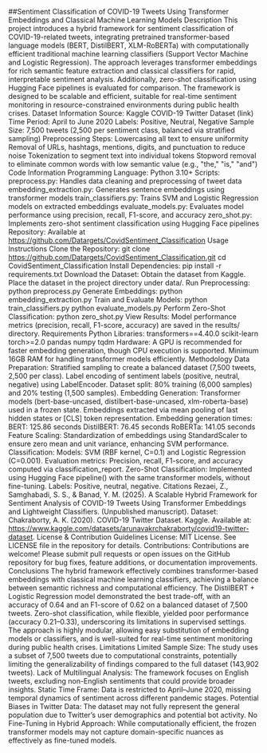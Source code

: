 ##Sentiment Classification of COVID-19 Tweets Using Transformer Embeddings and Classical Machine Learning Models
Description
This project introduces a hybrid framework for sentiment classification of COVID-19-related tweets, integrating pretrained transformer-based language models (BERT, DistilBERT, XLM-RoBERTa) with computationally efficient traditional machine learning classifiers (Support Vector Machine and Logistic Regression). The approach leverages transformer embeddings for rich semantic feature extraction and classical classifiers for rapid, interpretable sentiment analysis. Additionally, zero-shot classification using Hugging Face pipelines is evaluated for comparison. The framework is designed to be scalable and efficient, suitable for real-time sentiment monitoring in resource-constrained environments during public health crises.
Dataset Information
Source: Kaggle COVID-19 Twitter Dataset (link)
Time Period: April to June 2020
Labels: Positive, Neutral, Negative
Sample Size: 7,500 tweets (2,500 per sentiment class, balanced via stratified sampling)
Preprocessing Steps:
Lowercasing all text to ensure uniformity
Removal of URLs, hashtags, mentions, digits, and punctuation to reduce noise
Tokenization to segment text into individual tokens
Stopword removal to eliminate common words with low semantic value (e.g., "the," "is," "and")
Code Information
Programming Language: Python 3.10+
Scripts:
preprocess.py: Handles data cleaning and preprocessing of tweet data
embedding_extraction.py: Generates sentence embeddings using transformer models
train_classifiers.py: Trains SVM and Logistic Regression models on extracted embeddings
evaluate_models.py: Evaluates model performance using precision, recall, F1-score, and accuracy
zero_shot.py: Implements zero-shot sentiment classification using Hugging Face pipelines
Repository: Available at https://github.com/Datargets/CovidSentiment_Classification
Usage Instructions
Clone the Repository:
git clone https://github.com/Datargets/CovidSentiment_Classification.git
cd CovidSentiment_Classification
Install Dependencies:
pip install -r requirements.txt
Download the Dataset:
Obtain the dataset from Kaggle.
Place the dataset in the project directory under data/.
Run Preprocessing:
python preprocess.py
Generate Embeddings:
python embedding_extraction.py
Train and Evaluate Models:
python train_classifiers.py
python evaluate_models.py
Perform Zero-Shot Classification:
python zero_shot.py
View Results:
Model performance metrics (precision, recall, F1-score, accuracy) are saved in the results/ directory.
Requirements
Python Libraries:
transformers==4.40.0
scikit-learn
torch>=2.0
pandas
numpy
tqdm
Hardware:
A GPU is recommended for faster embedding generation, though CPU execution is supported.
Minimum 16GB RAM for handling transformer models efficiently.
Methodology
Data Preparation:
Stratified sampling to create a balanced dataset (7,500 tweets, 2,500 per class).
Label encoding of sentiment labels (positive, neutral, negative) using LabelEncoder.
Dataset split: 80% training (6,000 samples) and 20% testing (1,500 samples).
Embedding Generation:
Transformer models (bert-base-uncased, distilbert-base-uncased, xlm-roberta-base) used in a frozen state.
Embeddings extracted via mean pooling of last hidden states or [CLS] token representation.
Embedding generation times:
BERT: 125.86 seconds
DistilBERT: 76.45 seconds
RoBERTa: 141.05 seconds
Feature Scaling:
Standardization of embeddings using StandardScaler to ensure zero mean and unit variance, enhancing SVM performance.
Classification:
Models: SVM (RBF kernel, C=0.1) and Logistic Regression (C=0.001).
Evaluation metrics: Precision, recall, F1-score, and accuracy computed via classification_report.
Zero-Shot Classification:
Implemented using Hugging Face pipeline() with the same transformer models, without fine-tuning.
Labels: Positive, neutral, negative.
Citations
Rezaei, Z., Samghabadi, S. S., & Banad, Y. M. (2025). A Scalable Hybrid Framework for Sentiment Analysis of COVID-19 Tweets Using Transformer Embeddings and Lightweight Classifiers. (Unpublished manuscript).
Dataset: Chakraborty, A. K. (2020). COVID-19 Twitter Dataset. Kaggle. Available at: https://www.kaggle.com/datasets/arunavakrchakraborty/covid19-twitter-dataset.
License & Contribution Guidelines
License: MIT License. See LICENSE file in the repository for details.
Contributions: Contributions are welcome! Please submit pull requests or open issues on the GitHub repository for bug fixes, feature additions, or documentation improvements.
Conclusions
The hybrid framework effectively combines transformer-based embeddings with classical machine learning classifiers, achieving a balance between semantic richness and computational efficiency. The DistilBERT + Logistic Regression model demonstrated the best trade-off, with an accuracy of 0.64 and an F1-score of 0.62 on a balanced dataset of 7,500 tweets. Zero-shot classification, while flexible, yielded poor performance (accuracy 0.21–0.33), underscoring its limitations in supervised settings. The approach is highly modular, allowing easy substitution of embedding models or classifiers, and is well-suited for real-time sentiment monitoring during public health crises.
Limitations
Limited Sample Size: The study uses a subset of 7,500 tweets due to computational constraints, potentially limiting the generalizability of findings compared to the full dataset (143,902 tweets).
Lack of Multilingual Analysis: The framework focuses on English tweets, excluding non-English sentiments that could provide broader insights.
Static Time Frame: Data is restricted to April–June 2020, missing temporal dynamics of sentiment across different pandemic stages.
Potential Biases in Twitter Data: The dataset may not fully represent the general population due to Twitter’s user demographics and potential bot activity.
No Fine-Tuning in Hybrid Approach: While computationally efficient, the frozen transformer models may not capture domain-specific nuances as effectively as fine-tuned models.
